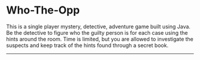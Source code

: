 # Who-The-Opp
This is a single player mystery, detective, adventure game built using Java. Be the detective to figure who the guilty person is for each case using the hints around the room. 
Time is limited, but you are allowed to investigate the suspects and keep track of the hints found through a secret book. 

---
